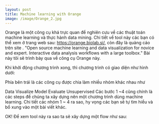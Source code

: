 ```yaml
---
layout: post
title: Machine learning with Orange
image: /image/Orange_2.jpg
---
```

Orange là một công cụ khá trực quan để nghiên cưu về các thuật toán machine learning và thực hành data mining. Chi tiết về tool này các bạn có thể
xem ở trang web sau: https://orange.biolab.si/, còn đây là quảng cáo trên site .
"Open source machine learning and data visualization for novice and expert. Interactive data analysis workflows with a large toolbox."
Bài này tôi sẽ trình bày qua về công cụ Orange này.

Khi khởi động chương trình xong, thì chương trình có giao diện như hình dưới:

Phía bên trái là các công cụ được chia làm nhiều nhóm khác nhau như

Data
Visualize
Model
Evaluate
Unsupervised
Các bước 1 ~4 cũng chính là các steps để chúng ta xây dựng nên một chương trình dùng machine learning.
Chi tiết các nhóm 1 ~ 4 ra sao, hy vọng các bạn sẽ tự tìm hiểu và bổ xung vào một bài viết khác.

OK! Để xem tool này ra sao ta sẽ xây dựng một flow như sau:
